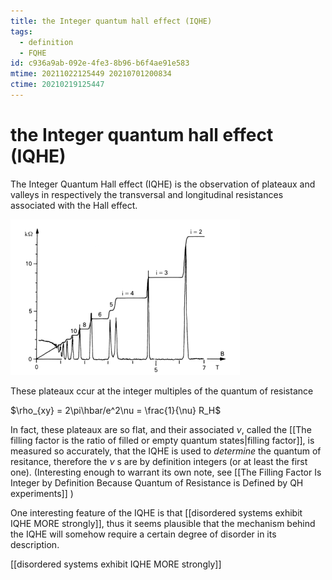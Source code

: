```yaml
---
title: the Integer quantum hall effect (IQHE)
tags:
  - definition
  - FQHE
id: c936a9ab-092e-4fe3-8b96-b6f4ae91e583
mtime: 20211022125449 20210701200834
ctime: 20210219125447
---
```


# the Integer quantum hall effect (IQHE)

The Integer Quantum Hall effect (IQHE) is the observation of plateaux and valleys in respectively the transversal and longitudinal resistances associated with the Hall effect.

![](./media/iqhe.png)

These plateaux ccur at the integer multiples of the quantum of resistance

$\rho_{xy} = 2\pi\hbar/e^2\nu = \frac{1}{\nu} R_H$

In fact, these plateaux are so flat, and their associated $\nu$, called the [[The filling factor is the ratio of filled or empty quantum states|filling factor]], is measured so accurately, that the IQHE is used to _determine_ the quantum of resitance, therefore the $\nu$ s are by definition integers (or at least the first one). (Interesting enough to warrant its own note, see [[The Filling Factor Is Integer by Definition Because Quantum of Resistance is Defined by QH experiments]] )

One interesting feature of the IQHE is that [[disordered systems exhibit IQHE MORE strongly]], thus it seems plausible that the mechanism behind the IQHE will somehow require a certain degree of disorder in its description.

[[disordered systems exhibit IQHE MORE strongly]]
